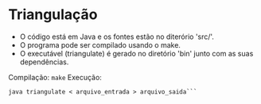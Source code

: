 # Triangulação

- O código está em Java e os fontes estão no diterório 'src/'. 
- O programa pode ser compilado usando o make. 
- O executável (triangulate) é gerado no diretório 'bin' junto com as suas dependências.

Compilação: `make`
Execução: 	
```cd bin/ 
java triangulate < arquivo_entrada > arquivo_saida```
